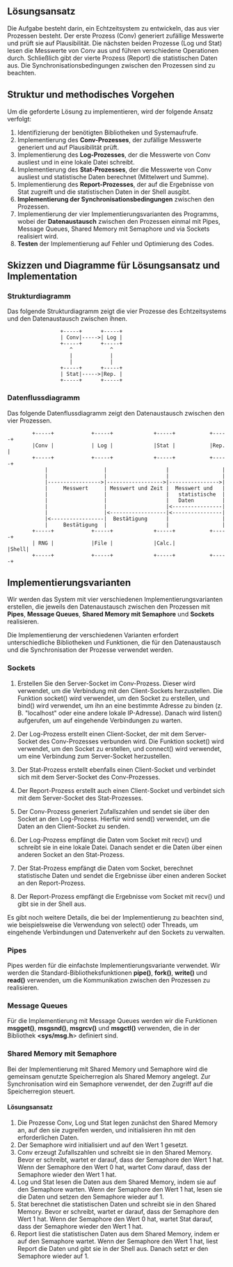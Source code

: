 

## Lösungsansatz

Die Aufgabe besteht darin, ein Echtzeitsystem zu entwickeln, das aus vier Prozessen besteht. Der erste Prozess (Conv) generiert zufällige Messwerte und prüft sie auf Plausibilität. Die nächsten beiden Prozesse (Log und Stat) lesen die Messwerte von Conv aus und führen verschiedene Operationen durch. Schließlich gibt der vierte Prozess (Report) die statistischen Daten aus. Die Synchronisationsbedingungen zwischen den Prozessen sind zu beachten.

## Struktur und methodisches Vorgehen

Um die geforderte Lösung zu implementieren, wird der folgende Ansatz verfolgt:

1. Identifizierung der benötigten Bibliotheken und Systemaufrufe.
2. Implementierung des **Conv-Prozesses**, der zufällige Messwerte generiert und auf Plausibilität prüft.
3. Implementierung des **Log-Prozesses**, der die Messwerte von Conv ausliest und in eine lokale Datei schreibt.
4. Implementierung des **Stat-Prozesses**, der die Messwerte von Conv ausliest und statistische Daten berechnet (Mittelwert und Summe).
5. Implementierung des **Report-Prozesses**, der auf die Ergebnisse von Stat zugreift und die statistischen Daten in der Shell ausgibt.
6. **Implementierung der Synchronisationsbedingungen** zwischen den Prozessen.
7. Implementierung der vier Implementierungsvarianten des Programms, wobei der **Datenaustausch** zwischen den Prozessen einmal mit Pipes, Message Queues, Shared Memory mit Semaphore und via Sockets realisiert wird.
8. **Testen** der Implementierung auf Fehler und Optimierung des Codes.

## Skizzen und Diagramme für Lösungsansatz und Implementation

### Strukturdiagramm

Das folgende Strukturdiagramm zeigt die vier Prozesse des Echtzeitsystems und den Datenaustausch zwischen ihnen.

```
                 +-----+      +-----+
                 | Conv|----->| Log |
                 +-----+      +-----+
                    ^            ^
                    |            |
                    |            |
                 +-----+      +-----+
                 | Stat|----->|Rep. |
                 +-----+      +-----+
```

### Datenflussdiagramm

Das folgende Datenflussdiagramm zeigt den Datenaustausch zwischen den vier Prozessen.

```
        +-----+            +-----+             +-----+           +-----+
        |Conv |            | Log |             |Stat |           |Rep. |
        +-----+            +-----+             +-----+           +-----+
            |                  |                   |                 |
            |                  |                   |                 |
            |----------------->|------------------>|---------------->|
            |     Messwert     | Messwert und Zeit |  Messwert und   |
            |                  |                   |   statistische  |
            |                  |                   |   Daten         |
            |                  |                   |<----------------|
            |                  |<------------------|<----------------|
            |<-----------------|  Bestätigung      |                 |
            |     Bestätigung  |                   |                 | 
        +-----+            +-----+             +-----+           +-----+
        | RNG |            |File |             |Calc.|           |Shell|
        +-----+            +-----+             +-----+           +-----+
```
## Implementierungsvarianten
Wir werden das System mit vier verschiedenen Implementierungsvarianten erstellen, die jeweils den Datenaustausch zwischen den Prozessen mit **Pipes**, **Message Queues**, **Shared Memory mit Semaphore** und **Sockets** realisieren.

Die Implementierung der verschiedenen Varianten erfordert unterschiedliche Bibliotheken und Funktionen, die für den Datenaustausch und die Synchronisation der Prozesse verwendet werden.

### Sockets
1. Erstellen Sie den Server-Socket im Conv-Prozess. Dieser wird verwendet, um die Verbindung mit den Client-Sockets herzustellen. Die Funktion socket() wird verwendet, um den Socket zu erstellen, und bind() wird verwendet, um ihn an eine bestimmte Adresse zu binden (z. B. "localhost" oder eine andere lokale IP-Adresse). Danach wird listen() aufgerufen, um auf eingehende Verbindungen zu warten.

2. Der Log-Prozess erstellt einen Client-Socket, der mit dem Server-Socket des Conv-Prozesses verbunden wird. Die Funktion socket() wird verwendet, um den Socket zu erstellen, und connect() wird verwendet, um eine Verbindung zum Server-Socket herzustellen.

3. Der Stat-Prozess erstellt ebenfalls einen Client-Socket und verbindet sich mit dem Server-Socket des Conv-Prozesses.

4. Der Report-Prozess erstellt auch einen Client-Socket und verbindet sich mit dem Server-Socket des Stat-Prozesses.

5. Der Conv-Prozess generiert Zufallszahlen und sendet sie über den Socket an den Log-Prozess. Hierfür wird send() verwendet, um die Daten an den Client-Socket zu senden.

6. Der Log-Prozess empfängt die Daten vom Socket mit recv() und schreibt sie in eine lokale Datei. Danach sendet er die Daten über einen anderen Socket an den Stat-Prozess.

7. Der Stat-Prozess empfängt die Daten vom Socket, berechnet statistische Daten und sendet die Ergebnisse über einen anderen Socket an den Report-Prozess.

8. Der Report-Prozess empfängt die Ergebnisse vom Socket mit recv() und gibt sie in der Shell aus.

Es gibt noch weitere Details, die bei der Implementierung zu beachten sind, wie beispielsweise die Verwendung von select() oder Threads, um eingehende Verbindungen und Datenverkehr auf den Sockets zu verwalten.

### Pipes
Pipes werden für die einfachste Implementierungsvariante verwendet. Wir werden die Standard-Bibliotheksfunktionen **pipe()**, **fork()**, **write()** und **read()** verwenden, um die Kommunikation zwischen den Prozessen zu realisieren.

### Message Queues
Für die Implementierung mit Message Queues werden wir die Funktionen **msgget()**, **msgsnd()**, **msgrcv()** und **msgctl()** verwenden, die in der Bibliothek **<sys/msg.h**> definiert sind.

### Shared Memory mit Semaphore
Bei der Implementierung mit Shared Memory und Semaphore wird die gemeinsam genutzte Speicherregion als Shared Memory angelegt. Zur Synchronisation wird ein Semaphore verwendet, der den Zugriff auf die Speicherregion steuert.

#### Lösungsansatz
1. Die Prozesse Conv, Log und Stat legen zunächst den Shared Memory an, auf den sie zugreifen werden, und initialisieren ihn mit den erforderlichen Daten.
2. Der Semaphore wird initialisiert und auf den Wert 1 gesetzt.
3. Conv erzeugt Zufallszahlen und schreibt sie in den Shared Memory. Bevor er schreibt, wartet er darauf, dass der Semaphore den Wert 1 hat. Wenn der Semaphore den     Wert 0 hat, wartet Conv darauf, dass der Semaphore wieder den Wert 1 hat.
4. Log und Stat lesen die Daten aus dem Shared Memory, indem sie auf den Semaphore warten. Wenn der Semaphore den Wert 1 hat, lesen sie die Daten und setzen den Semaphore wieder auf 1.
5. Stat berechnet die statistischen Daten und schreibt sie in den Shared Memory. Bevor er schreibt, wartet er darauf, dass der Semaphore den Wert 1 hat. Wenn der Semaphore den Wert 0 hat, wartet Stat darauf, dass der Semaphore wieder den Wert 1 hat.
6. Report liest die statistischen Daten aus dem Shared Memory, indem er auf den Semaphore wartet. Wenn der Semaphore den Wert 1 hat, liest Report die Daten und gibt sie in der Shell aus. Danach setzt er den Semaphore wieder auf 1.
